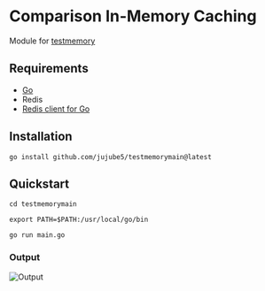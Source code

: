 # Comparison In-Memory Caching

Module for [testmemory](https://github.com/jujube5/testmemorymain)

## Requirements

- [Go](https://go.dev/doc/install)
- Redis
- [Redis client for Go](https://pkg.go.dev/github.com/go-redis/redis/v9)

## Installation

```shell
go install github.com/jujube5/testmemorymain@latest
```

## Quickstart

```shell
cd testmemorymain
```
```shell
export PATH=$PATH:/usr/local/go/bin
```
```shell
go run main.go
```
### Output

![Output](https://drive.google.com/uc?export=view&id=1dXkG_WWHl0B_cm9tiA_5Kessq8T4hNml)
